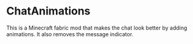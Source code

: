 # ChatAnimations

This is a Minecraft fabric mod that makes the chat look better by adding animations. It also removes the message indicator.